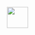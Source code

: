 <div align=center><img src="https://github.com/user-attachments/assets/93d12e54-dba4-4429-9fee-e3be61dda197" width="50" align=center /></div>
